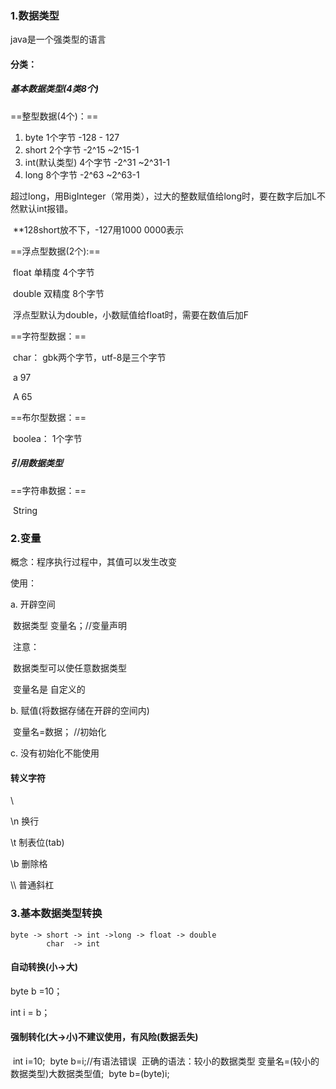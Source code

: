 

### 1.数据类型

java是一个强类型的语言



#### 分类：

##### 基本数据类型(4类8个)

==整型数据(4个)：==

1. byte	1个字节	-128 - 127
2. short   2个字节     -2^15 ~2^15-1
3. int(默认类型)     4个字节     -2^31 ~2^31-1
4. long    8个字节    -2^63 ~2^63-1 

​	超过long，用BigInteger（常用类），过大的整数赋值给long时，要在数字后加L不然默认int报错。

​	**128short放不下，-127用1000 0000表示



==浮点型数据(2个):==

​	float	单精度	4个字节

​	double	双精度	8个字节

​		浮点型默认为double，小数赋值给float时，需要在数值后加F



==字符型数据：==

​	char：	gbk两个字节，utf-8是三个字节

​	a 97

​	A 65

==布尔型数据：==

​	boolea：	1个字节



##### 引用数据类型

==字符串数据：==

​	String	



### 2.变量

概念：程序执行过程中，其值可以发生改变

使用：

a. 开辟空间

​	数据类型 变量名；//变量声明

​	注意：

​		数据类型可以使任意数据类型

​		变量名是 自定义的



b. 赋值(将数据存储在开辟的空间内)

​	变量名=数据； //初始化



c. 没有初始化不能使用



#### 转义字符

\

\n 换行

\t 制表位(tab)

\b 删除格

\\\ 普通斜杠





### 3.基本数据类型转换

	byte -> short -> int ->long -> float -> double 
			char  -> int

#### 自动转换(小->大)

byte b =10；

int i = b；



#### 强制转化(大->小)不建议使用，有风险(数据丢失)

​		int i=10;
​		byte b=i;//有语法错误
​		正确的语法：较小的数据类型 变量名=(较小的数据类型)大数据类型值;
​			byte b=(byte)i;
